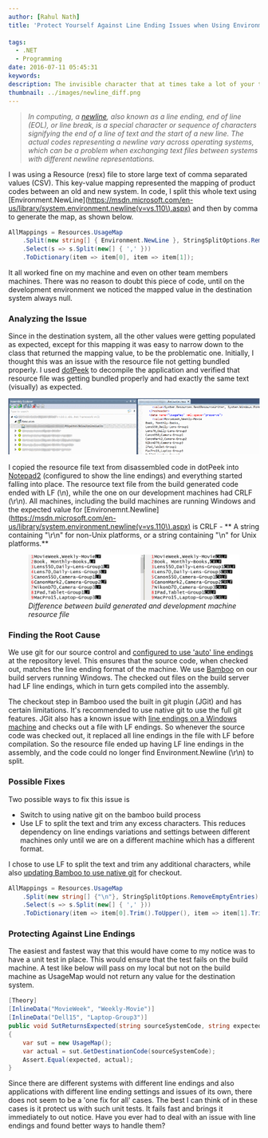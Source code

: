 ```yaml
---
author: [Rahul Nath]
title: 'Protect Yourself Against Line Ending Issues when Using Environment.Newline to Split Text'
  
tags:
  - .NET
  - Programming
date: 2016-07-11 05:45:31
keywords:
description: The invisible character that at times take a lot of your time!
thumbnail: ../images/newline_diff.png
---
```


> _In computing, a [newline](https://en.wikipedia.org/wiki/Newline), also known as a line ending, end of line (EOL), or line break, is a special character or sequence of characters signifying the end of a line of text and the start of a new line. The actual codes representing a newline vary across operating systems, which can be a problem when exchanging text files between systems with different newline representations._

I was using a Resource (resx) file to store large text of comma separated values (CSV). This key-value mapping represented the mapping of product codes between an old and new system. In code, I split this whole text using [Environment.NewLine](https://msdn.microsoft.com/en-us/library/system.environment.newline(v=vs.110\).aspx) and then by comma to generate the map, as shown below.

```csharp
AllMappings = Resources.UsageMap
    .Split(new string[] { Environment.NewLine }, StringSplitOptions.RemoveEmptyEntries)
    .Select(s => s.Split(new[] { ',' }))
    .ToDictionary(item => item[0], item => item[1]);
```

It all worked fine on my machine and even on other team members machines. There was no reason to doubt this piece of code, until on the development environment we noticed the mapped value in the destination system always null.

### Analyzing the Issue

Since in the destination system, all the other values were getting populated as expected, except for this mapping it was easy to narrow down to the class that returned the mapping value, to be the problematic one. Initially, I thought this was an issue with the resource file not getting bundled properly. I used [dotPeek](https://www.jetbrains.com/decompiler/) to decompile the application and verified that resource file was getting bundled properly and had exactly the same text (visually) as expected.

<img src="../images/newline_dotpeek.png" alt ="Resource file disassembled in dotPeek" />

I copied the resource file text from disassembled code in dotPeek into [Notepad2](http://www.flos-freeware.ch/notepad2.html) (configured to show the line endings) and everything started falling into place. The resource text file from the build generated code ended with LF (\n), while the one on our development machines had CRLF (\r\n). All machines, including the build machines are running Windows and the expected value for [Environemnt.Newline](https://msdn.microsoft.com/en-us/library/system.environment.newline(v=vs.110\).aspx) is CRLF - ** A string containing "\r\n" for non-Unix platforms, or a string containing "\n" for Unix platforms.**

<figure>
<img src="../images/newline_diff.png" alt ="Difference between build generated and development machine resource file" />
<figcaption><em>Difference between build generated and development machine resource file</em></figcaption>
</figure>

### Finding the Root Cause

We use git for our source control and [configured to use 'auto' line endings](https://help.github.com/articles/dealing-with-line-endings/) at the repository level. This ensures that the source code, when checked out, matches the line ending format of the machine. We use [Bamboo](https://www.atlassian.com/software/bamboo) on our build servers running Windows. The checked out files on the build server had LF line endings, which in turn gets compiled into the assembly.

The checkout step in Bamboo used the built in git plugin (JGit) and has certain limitations. It's recommended to use native git to use the full git features. JGit also has a known issue with [line endings on a Windows machine](https://jira.atlassian.com/plugins/servlet/mobile#issue/BAM-9591) and checks out a file with LF endings. So whenever the source code was checked out, it replaced all line endings in the file with LF before compilation. So the resource file ended up having LF line endings in the assembly, and the code could no longer find Environment.Newline (\r\n) to split.

### Possible Fixes

Two possible ways to fix this issue is

- Switch to using native git on the bamboo build process
- Use LF to split the text and trim any excess characters. This reduces dependency on line endings variations and settings between different machines only until we are on a different machine which has a different format.

I chose to use LF to split the text and trim any additional characters, while also [updating Bamboo to use native git](https://confluence.atlassian.com/bamboo/defining-a-new-executable-capability-289277164.html) for checkout.

```csharp
AllMappings = Resources.UsageMap
    .Split(new string[] {"\n"}, StringSplitOptions.RemoveEmptyEntries)
    .Select(s => s.Split(new[] { ',' }))
    .ToDictionary(item => item[0].Trim().ToUpper(), item => item[1].Trim());
```

### Protecting Against Line Endings

The easiest and fastest way that this would have come to my notice was to have a unit test in place. This would ensure that the test fails on the build machine. A test like below will pass on my local but not on the build machine as UsageMap would not return any value for the destination system.

```csharp
[Theory]
[InlineData("MovieWeek", "Weekly-Movie")]
[InlineData("Dell15", "Laptop-Group3")]
public void SutReturnsExpected(string sourceSystemCode, string expected)
{
    var sut = new UsageMap();
    var actual = sut.GetDestinationCode(sourceSystemCode);
    Assert.Equal(expected, actual);
}
```

Since there are different systems with different line endings and also applications with different line ending settings and issues of its own, there does not seem to be a 'one fix for all' cases. The best I can think of in these cases is it protect us with such unit tests. It fails fast and brings it immediately to out notice. Have you ever had to deal with an issue with line endings and found better ways to handle them?
